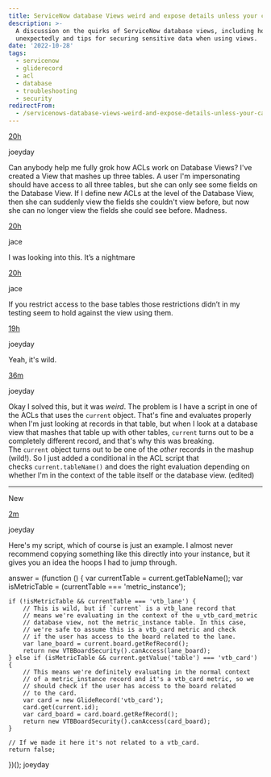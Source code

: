 ```yaml
---
title: ServiceNow database Views weird and expose details unless your careful
description: >-
  A discussion on the quirks of ServiceNow database views, including how ACLs behave
  unexpectedly and tips for securing sensitive data when using views.
date: '2022-10-28'
tags:
  - servicenow
  - gliderecord
  - acl
  - database
  - troubleshooting
  - security
redirectFrom:
  - /servicenows-database-views-weird-and-expose-details-unless-your-careful/
---
```


[20h](https://sndevs.slack.com/archives/C0E2G2681/p1666907158792759)

joeyday  

Can anybody help me fully grok how ACLs work on Database Views? I've created a View that mashes up three tables. A user I'm impersonating should have access to all three tables, but she can only see some fields on the Database View. If I define new ACLs at the level of the Database View, then she can suddenly view the fields she couldn't view before, but now she can no longer view the fields she could see before. Madness.



[20h](https://sndevs.slack.com/archives/C0E2G2681/p1666909250103549?thread_ts=1666907158.792759&cid=C0E2G2681)

jace  

I was looking into this. It’s a nightmare

[20h](https://sndevs.slack.com/archives/C0E2G2681/p1666909309149539?thread_ts=1666907158.792759&cid=C0E2G2681)

jace  

If you restrict access to the base tables those restrictions didn’t in my testing seem to hold against the view using them.

[19h](https://sndevs.slack.com/archives/C0E2G2681/p1666909926684049?thread_ts=1666907158.792759&cid=C0E2G2681)

joeyday  

Yeah, it's wild.

[36m](https://sndevs.slack.com/archives/C0E2G2681/p1666977477125749?thread_ts=1666907158.792759&cid=C0E2G2681)

joeyday  

Okay I solved this, but it was *weird*. The problem is I have a script in one of the ACLs that uses the `current` object. That's fine and evaluates properly when I'm just looking at records in that table, but when I look at a database view that mashes that table up with other tables, `current` turns out to be a completely different record, and that's why this was breaking. The `current` object turns out to be one of the *other* records in the mashup (wild!). So I just added a conditional in the ACL script that checks `current.tableName()` and does the right evaluation depending on whether I'm in the context of the table itself or the database view. (edited) 

- - -

New

[2m](https://sndevs.slack.com/archives/C0E2G2681/p1666979473215389?thread_ts=1666907158.792759&cid=C0E2G2681)

joeyday  

Here's my script, which of course is just an example. I almost never recommend copying something like this directly into your instance, but it gives you an idea the hoops I had to jump through.

answer = (function () {
	var currentTable = current.getTableName();
	var isMetricTable = (currentTable === 'metric_instance');
	
	if (!isMetricTable && currentTable === 'vtb_lane') {
		// This is wild, but if `current` is a vtb_lane record that
		// means we're evaluating in the context of the u_vtb_card_metric
		// database view, not the metric_instance table. In this case,
		// we're safe to assume this is a vtb_card metric and check
		// if the user has access to the board related to the lane.
		var lane_board = current.board.getRefRecord();
		return new VTBBoardSecurity().canAccess(lane_board);
	} else if (isMetricTable && current.getValue('table') === 'vtb_card') {
		// This means we're definitely evaluating in the normal context
		// of a metric_instance record and it's a vtb_card metric, so we
		// should check if the user has access to the board related
		// to the card.
		var card = new GlideRecord('vtb_card');
		card.get(current.id);
		var card_board = card.board.getRefRecord();
		return new VTBBoardSecurity().canAccess(card_board);
	}
	
	// If we made it here it's not related to a vtb_card.
	return false;
})();
joeyday  

```

```